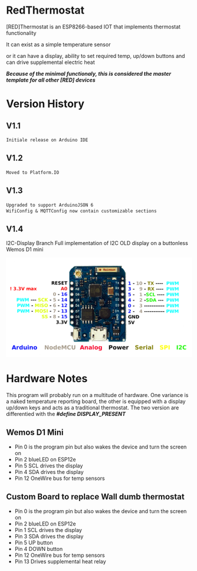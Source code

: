 # RedThermostat

[RED]Thermostat is an ESP8266-based IOT that implements thermostat functionality

It can exist as a simple temperature sensor

or it can have a display, ability to set required temp, up/down buttons and can drive supplemental electric heat

***Because of the minimal functionaly, this is considered the master template for all other [RED] devices***

# Version History

## V1.1
    Initiale release on Arduino IDE

## V1.2
    Moved to Platform.IO

## V1.3
    Upgraded to support ArduinoJSON 6 
    WifiConfig & MQTTConfig now contain customizable sections

## V1.4

I2C-Display Branch 
Full implementation of I2C OLD display on a buttonless Wemos D1 mini 

![](./media/wemosd1mini.png)


# Hardware Notes

This program will probably run on a multitude of hardware. One variance is a naked temperature reporting board, the other is equipped with a display up/down keys and acts as a traditional thermostat. The two version are differentied with the ***#define DISPLAY_PRESENT***

## Wemos D1 Mini
- Pin 0  is the program pin but also wakes the device and turn the screen on
- Pin 2 blueLED on ESP12e
- Pin 5 SCL drives the display
- Pin 4 SDA drives the display
- Pin 12 OneWire bus for temp sensors


## Custom Board to replace Wall dumb thermostat 
- Pin 0  is the program pin but also wakes the device and turn the screen on
- Pin 2 blueLED on ESP12e
- Pin 1 SCL drives the display
- Pin 3 SDA drives the display
- Pin 5 UP button
- Pin 4 DOWN button
- Pin 12 OneWire bus for temp sensors
- Pin 13 Drives supplemental heat relay
